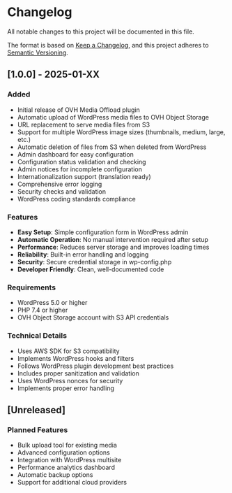 # Changelog

All notable changes to this project will be documented in this file.

The format is based on [Keep a Changelog](https://keepachangelog.com/en/1.0.0/),
and this project adheres to [Semantic Versioning](https://semver.org/spec/v2.0.0.html).

## [1.0.0] - 2025-01-XX

### Added
- Initial release of OVH Media Offload plugin
- Automatic upload of WordPress media files to OVH Object Storage
- URL replacement to serve media files from S3
- Support for multiple WordPress image sizes (thumbnails, medium, large, etc.)
- Automatic deletion of files from S3 when deleted from WordPress
- Admin dashboard for easy configuration
- Configuration status validation and checking
- Admin notices for incomplete configuration
- Internationalization support (translation ready)
- Comprehensive error logging
- Security checks and validation
- WordPress coding standards compliance

### Features
- **Easy Setup**: Simple configuration form in WordPress admin
- **Automatic Operation**: No manual intervention required after setup
- **Performance**: Reduces server storage and improves loading times
- **Reliability**: Built-in error handling and logging
- **Security**: Secure credential storage in wp-config.php
- **Developer Friendly**: Clean, well-documented code

### Requirements
- WordPress 5.0 or higher
- PHP 7.4 or higher
- OVH Object Storage account with S3 API credentials

### Technical Details
- Uses AWS SDK for S3 compatibility
- Implements WordPress hooks and filters
- Follows WordPress plugin development best practices
- Includes proper sanitization and validation
- Uses WordPress nonces for security
- Implements proper error handling

## [Unreleased]

### Planned Features
- Bulk upload tool for existing media
- Advanced configuration options
- Integration with WordPress multisite
- Performance analytics dashboard
- Automatic backup options
- Support for additional cloud providers
